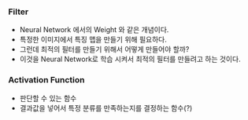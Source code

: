 ### Filter

* Neural Network 에서의 Weight 와 같은 개념이다. 
* 특정한 이미지에서 특징 맵을 만들기 위해 필요하다. 
* 그런데 최적의 필터를 만들기 위해서 어떻게 만들어야 할까?
* 이것을 Neural Network로 학습 시켜서 최적의 필터를 만들려고 하는 것이다. 

### Activation Function

* 판단할 수 있는 함수
* 결과값을 넣어서 특정 분류를 만족하는지를 결정하는 함수(?)

